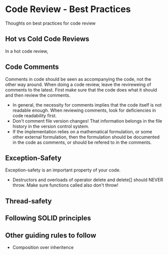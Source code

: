 # Code Review - Best Practices
Thoughts on best practices for code review

## Hot vs Cold Code Reviews
In a hot code review, 

## Code Comments
Comments in code should be seen as accompanying the code, not the other way around.
When doing a code review, leave the revireweing of comments to the latest.
First make sure that the code does what it should and then review the comments.

- In general, the necessity for comments implies that the code itself is not readable enough. When reviewing comments, look for deficiencies in code readability first.
- Don't comment file version changes! That information belongs in the file history in the version control system.
- If the implementation relies on a mathematical formulation, or some other external formulation, then the formulation should be documented in the code as comments, or should be refered to in the comments.

## Exception-Safety
Exception-safety is an important property of your code. 

- Destructors and overloads of operator delete and delete[] should NEVER throw. Make sure functions called also don't throw!

## Thread-safety

## Following SOLID principles

## Other guiding rules to follow
- Composition over inheritence

